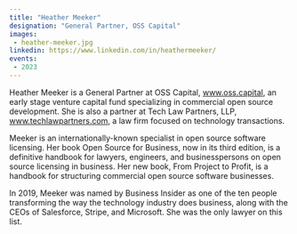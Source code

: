 ```yaml
---
title: "Heather Meeker"
designation: "General Partner, OSS Capital"
images:
 - heather-meeker.jpg
linkedin: https://www.linkedin.com/in/heathermeeker/
events:
 - 2023
---
```


Heather Meeker is a General Partner at OSS Capital, www.oss.capital, an early stage venture capital fund specializing in commercial open source development. She is also a partner at Tech Law Partners, LLP, www.techlawpartners.com, a law firm focused on technology transactions.
 
 
 
 Meeker is an internationally-known specialist in open source software licensing. Her book Open Source for Business, now in its third edition, is a definitive handbook for lawyers, engineers, and businesspersons on open source licensing in business. Her new book, From Project to Profit, is a handbook for structuring commercial open source software businesses.
 
 
 
 In 2019, Meeker was named by Business Insider as one of the ten people transforming the way the technology industry does business, along with the CEOs of Salesforce, Stripe, and Microsoft. She was the only lawyer on this list.